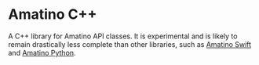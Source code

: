 # Amatino C++

A C++ library for Amatino API classes. It is experimental and is likely to remain drastically less complete than other libraries, such as [Amatino Swift](https://github.com/amatino-code/amatino-swift) and [Amatino Python](https://github.com/amatino-code/amatino-python).
